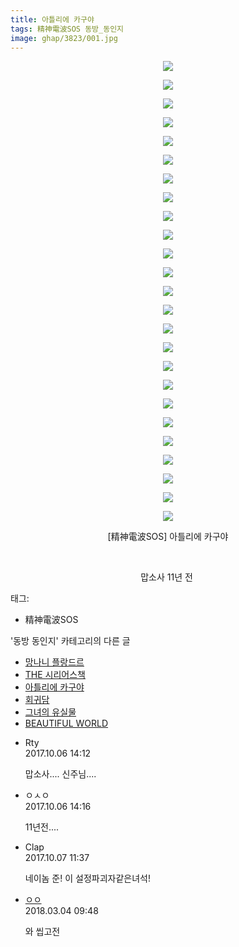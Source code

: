 ```yaml
---
title: 아틀리에 카구야
tags: 精神電波SOS 동방_동인지
image: ghap/3823/001.jpg
---
```

<div class="article">
<p style="text-align: center; clear: none; float: none;"><img src="{{ site.nasurl }}/ghap/3823/001.jpg"/></p>
<p style="text-align: center; clear: none; float: none;"><img src="{{ site.nasurl }}/ghap/3823/002.jpg"/></p>
<p style="text-align: center; clear: none; float: none;"><img src="{{ site.nasurl }}/ghap/3823/003.jpg"/></p>
<p style="text-align: center; clear: none; float: none;"><img src="{{ site.nasurl }}/ghap/3823/004.jpg"/></p>
<p style="text-align: center; clear: none; float: none;"><img src="{{ site.nasurl }}/ghap/3823/005.jpg"/></p>
<p style="text-align: center; clear: none; float: none;"><img src="{{ site.nasurl }}/ghap/3823/006.jpg"/></p>
<p style="text-align: center; clear: none; float: none;"><img src="{{ site.nasurl }}/ghap/3823/007.jpg"/></p>
<p style="text-align: center; clear: none; float: none;"><img src="{{ site.nasurl }}/ghap/3823/008.jpg"/></p>
<p style="text-align: center; clear: none; float: none;"><img src="{{ site.nasurl }}/ghap/3823/009.jpg"/></p>
<p style="text-align: center; clear: none; float: none;"><img src="{{ site.nasurl }}/ghap/3823/010.jpg"/></p>
<p style="text-align: center; clear: none; float: none;"><img src="{{ site.nasurl }}/ghap/3823/011.jpg"/></p>
<p style="text-align: center; clear: none; float: none;"><img src="{{ site.nasurl }}/ghap/3823/012.jpg"/></p>
<p style="text-align: center; clear: none; float: none;"><img src="{{ site.nasurl }}/ghap/3823/013.jpg"/></p>
<p style="text-align: center; clear: none; float: none;"><img src="{{ site.nasurl }}/ghap/3823/014.jpg"/></p>
<p style="text-align: center; clear: none; float: none;"><img src="{{ site.nasurl }}/ghap/3823/015.jpg"/></p>
<p style="text-align: center; clear: none; float: none;"><img src="{{ site.nasurl }}/ghap/3823/016.jpg"/></p>
<p style="text-align: center; clear: none; float: none;"><img src="{{ site.nasurl }}/ghap/3823/017.jpg"/></p>
<p style="text-align: center; clear: none; float: none;"><img src="{{ site.nasurl }}/ghap/3823/018.jpg"/></p>
<p style="text-align: center; clear: none; float: none;"><img src="{{ site.nasurl }}/ghap/3823/019.jpg"/></p>
<p style="text-align: center; clear: none; float: none;"><img src="{{ site.nasurl }}/ghap/3823/020.jpg"/></p>
<p style="text-align: center; clear: none; float: none;"><img src="{{ site.nasurl }}/ghap/3823/021.jpg"/></p>
<p style="text-align: center; clear: none; float: none;"><img src="{{ site.nasurl }}/ghap/3823/022.jpg"/></p>
<p style="text-align: center; clear: none; float: none;"><img src="{{ site.nasurl }}/ghap/3823/023.jpg"/></p>
<p style="text-align: center; clear: none; float: none;"><img src="{{ site.nasurl }}/ghap/3823/024.jpg"/></p>
<p style="text-align: center; clear: none; float: none;"><img src="{{ site.nasurl }}/ghap/3823/025.jpg"/></p>
<p style="text-align: center; clear: none; float: none;">[精神電波SOS] 아틀리에 카구야</p>
<p style="text-align: center; clear: none; float: none;"><br/></p>
<p style="text-align: center; clear: none; float: none;">맙소사 11년 전 </p>
</div><div class="tagTrail">
<p>태그: </p>
<ul>
<li>精神電波SOS</li>
</ul>
</div><div class="another">
<p>'동방 동인지' 카테고리의 다른 글</p>
<ul>
<li><a href="/2017-10-06-ghap_3825">망나니 플랑드르</a></li>
<li><a href="/2017-10-06-ghap_3824">THE 시리어스책</a></li>
<li><a href="/2017-10-06-ghap_3823">아틀리에 카구야</a></li>
<li><a href="/2017-10-06-ghap_3822">회귀담</a></li>
<li><a href="/2017-10-06-ghap_3821">그녀의 유실물</a></li>
<li><a href="/2017-10-06-ghap_3820">BEAUTIFUL WORLD</a></li>
</ul>
</div><div class="cb_module cb_fluid">
<div class="cb_wrt cb_profile">
<div class="comment">
<ul>
<li class="cb_thumb_off" id="comment15097982">
<div class="cb_comment_area">
<div class="cb_info_area">
<div class="cb_section">
<span class="cb_nick_name">Rty</span>
</div>
<div class="cb_section">
<span class="cb_date">2017.10.06 14:12 </span>
</div>
</div>
<div class="cb_dsc_comment">
<p class="cb_dsc">
											맙소사.... 신주님....
										</p>
</div>
</div></li>
<li class="cb_thumb_off" id="comment15097983">
<div class="cb_comment_area">
<div class="cb_info_area">
<div class="cb_section">
<span class="cb_nick_name">ㅇㅅㅇ</span>
</div>
<div class="cb_section">
<span class="cb_date">2017.10.06 14:16 </span>
</div>
</div>
<div class="cb_dsc_comment">
<p class="cb_dsc">
											11년전....
										</p>
</div>
</div></li>
<li class="cb_thumb_off" id="comment15098807">
<div class="cb_comment_area">
<div class="cb_info_area">
<div class="cb_section">
<span class="cb_nick_name">Clap</span>
</div>
<div class="cb_section">
<span class="cb_date">2017.10.07 11:37 </span>
</div>
</div>
<div class="cb_dsc_comment">
<p class="cb_dsc">
											네이놈 준! 이 설정파괴자같은녀석!
										</p>
</div>
</div></li>
<li class="cb_thumb_off" id="comment15212027">
<div class="cb_comment_area">
<div class="cb_info_area">
<div class="cb_section">
<span class="cb_nick_name"> <a href="http://http:/ㄱㄷ극딧ㅇ7z8au1bh" onclick="return openLinkInNewWindow(this)">ㅇㅇ</a></span>
</div>
<div class="cb_section">
<span class="cb_date">2018.03.04 09:48 </span>
</div>
</div>
<div class="cb_dsc_comment">
<p class="cb_dsc">
											와 씹고전
										</p>
</div>
</div></li>
</ul>
</div>
</div><!-- commentList close -->
</div>